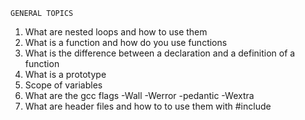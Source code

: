 
	GENERAL TOPICS

1. What are nested loops and how to use them
2. What is a function and how do you use functions
3. What is the difference between a declaration and a definition of a function
4. What is a prototype
5. Scope of variables
6. What are the gcc flags -Wall -Werror -pedantic -Wextra
7. What are header files and how to to use them with #include


